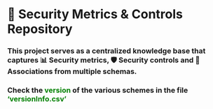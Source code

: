 # 🔐 Security Metrics & Controls Repository


### This project serves as a centralized knowledge base that captures 📊 Security metrics, 🛡️ Security controls and 🔗 Associations from multiple schemas.

### Check the <span style="color: green;">version</span> of the various schemes in the file <span style="color: green;">‘versionInfo.csv’</span>